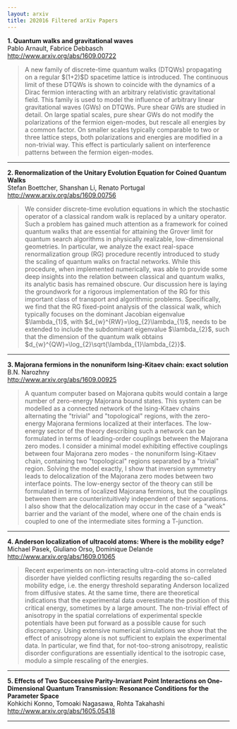 ```yaml
---
layout: arxiv
title: 202016 Filtered arXiv Papers
---
```


**1.    Quantum walks and gravitational waves**  
Pablo Arnault, Fabrice Debbasch  
http://www.arxiv.org/abs/1609.00722  
<blockquote>
<p>
A new family of discrete-time quantum walks (DTQWs) propagating on a regular $(1+2)$D spacetime lattice is introduced. The continuous limit of these DTQWs is shown to coincide with the dynamics of a Dirac fermion interacting with an arbitrary relativistic gravitational field. This family is used to model the influence of arbitrary linear gravitational waves (GWs) on DTQWs. Pure shear GWs are studied in detail. On large spatial scales, pure shear GWs do not modify the polarizations of the fermion eigen-modes, but rescale all energies by a common factor. On smaller scales typically comparable to two or three lattice steps, both polarizations and energies are modified in a non-trivial way. This effect is particularly salient on interference patterns between the fermion eigen-modes.
</p>
</blockquote>

------

**2.    Renormalization of the Unitary Evolution Equation for Coined Quantum Walks**  
Stefan Boettcher, Shanshan Li, Renato Portugal  
http://www.arxiv.org/abs/1609.00756  
<blockquote>
<p>
We consider discrete-time evolution equations in which the stochastic operator of a classical random walk is replaced by a unitary operator. Such a problem has gained much attention as a framework for coined quantum walks that are essential for attaining the Grover limit for quantum search algorithms in physically realizable, low-dimensional geometries. In particular, we analyze the exact real-space renormalization group (RG) procedure recently introduced to study the scaling of quantum walks on fractal networks. While this procedure, when implemented numerically, was able to provide some deep insights into the relation between classical and quantum walks, its analytic basis has remained obscure. Our discussion here is laying the groundwork for a rigorous implementation of the RG for this important class of transport and algorithmic problems. Specifically, we find that the RG fixed-point analysis of the classical walk, which typically focuses on the dominant Jacobian eigenvalue $\lambda_{1}$, with $d_{w}^{RW}=\log_{2}\lambda_{1}$, needs to be extended to include the subdominant eigenvalue $\lambda_{2}$, such that the dimension of the quantum walk obtains $d_{w}^{QW}=\log_{2}\sqrt{\lambda_{1}\lambda_{2}}$.
</p>
</blockquote>

------

**3.    Majorana fermions in the nonuniform Ising-Kitaev chain: exact solution**  
B.N. Narozhny  
http://www.arxiv.org/abs/1609.00925  
<blockquote>
<p>
A quantum computer based on Majorana qubits would contain a large number of zero-energy Majorana bound states. This system can be modelled as a connected network of the Ising-Kitaev chains alternating the "trivial" and "topological" regions, with the zero-energy Majorana fermions localized at their interfaces. The low-energy sector of the theory describing such a network can be formulated in terms of leading-order couplings between the Majorana zero modes. I consider a minimal model exhibiting effective couplings between four Majorana zero modes - the nonuniform Ising-Kitaev chain, containing two "topological" regions separated by a "trivial" region. Solving the model exactly, I show that inversion symmetry leads to delocalization of the Majorana zero modes between two interface points. The low-energy sector of the theory can still be formulated in terms of localized Majorana fermions, but the couplings between them are counterintuitively independent of their separations. I also show that the delocalization may occur in the case of a "weak" barrier and the variant of the model, where one of the chain ends is coupled to one of the intermediate sites forming a T-junction.
</p>
</blockquote>

------

**4.    Anderson localization of ultracold atoms: Where is the mobility edge?**  
Michael Pasek, Giuliano Orso, Dominique Delande  
http://www.arxiv.org/abs/1609.01065  
<blockquote>
<p>
Recent experiments on non-interacting ultra-cold atoms in correlated disorder have yielded conflicting results regarding the so-called mobility edge, i.e. the energy threshold separating Anderson localized from diffusive states. At the same time, there are theoretical indications that the experimental data overestimate the position of this critical energy, sometimes by a large amount. The non-trivial effect of anisotropy in the spatial correlations of experimental speckle potentials have been put forward as a possible cause for such discrepancy. Using extensive numerical simulations we show that the effect of anisotropy alone is not sufficient to explain the experimental data. In particular, we find that, for not-too-strong anisotropy, realistic disorder configurations are essentially identical to the isotropic case, modulo a simple rescaling of the energies.
</p>
</blockquote>

------

**5.    Effects of Two Successive Parity-Invariant Point Interactions on One-Dimensional Quantum Transmission: Resonance Conditions for the Parameter Space**  
Kohkichi Konno, Tomoaki Nagasawa, Rohta Takahashi  
http://www.arxiv.org/abs/1605.05418  
<blockquote>
<p>

</p>
</blockquote>

------

